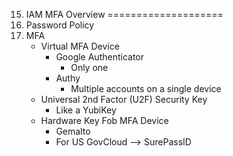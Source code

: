15. IAM MFA Overview
====================
1. Password Policy
2. MFA
   - Virtual MFA Device
      - Google Authenticator
         - Only one
      - Authy
         - Multiple accounts on a single device
   - Universal 2nd Factor (U2F) Security Key
      - Like a YubiKey
   - Hardware Key Fob MFA Device
      - Gemalto
      - For US GovCloud --> SurePassID
